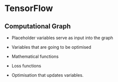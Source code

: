 # TensorFlow

## Computational Graph

- Placeholder variables serve as input  into the graph

- Variables that are going to be optimised

- Mathematical functions

- Loss functions

- Optimisation that updates variables.




